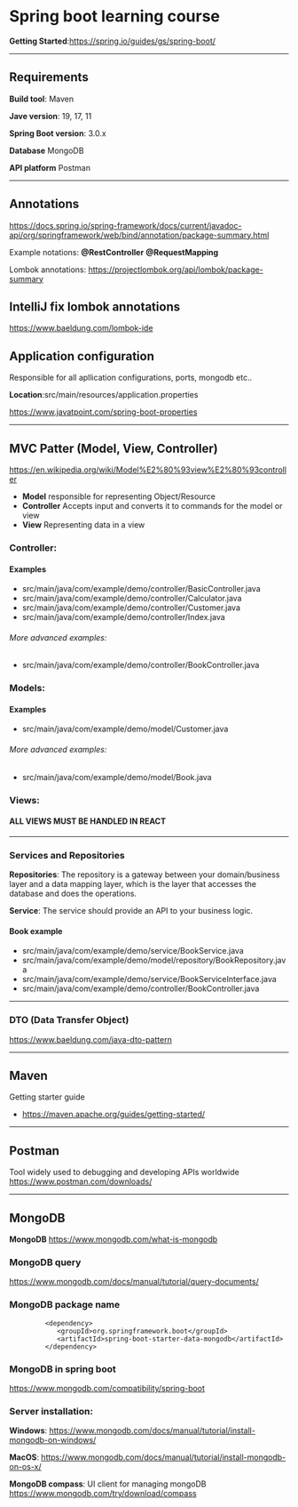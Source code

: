 # Spring boot learning course
__Getting Started__:https://spring.io/guides/gs/spring-boot/

---
## Requirements
__Build tool__: Maven

__Jave version__: 19, 17, 11

__Spring Boot version__: 3.0.x

__Database__ MongoDB

__API platform__ Postman

---
## Annotations
https://docs.spring.io/spring-framework/docs/current/javadoc-api/org/springframework/web/bind/annotation/package-summary.html

Example notations:
__@RestController__
__@RequestMapping__

Lombok annotations:
https://projectlombok.org/api/lombok/package-summary

## IntelliJ fix lombok annotations
https://www.baeldung.com/lombok-ide



## Application configuration
Responsible for all apllication configurations, ports, mongodb etc..

__Location__:src/main/resources/application.properties

https://www.javatpoint.com/spring-boot-properties

---
## MVC Patter (Model, View, Controller)
https://en.wikipedia.org/wiki/Model%E2%80%93view%E2%80%93controller
- __Model__ responsible for representing Object/Resource
- __Controller__ Accepts input and converts it to commands for the model or view
- __View__ Representing data in a view

### Controller:
#### Examples
-  src/main/java/com/example/demo/controller/BasicController.java
-  src/main/java/com/example/demo/controller/Calculator.java
-  src/main/java/com/example/demo/controller/Customer.java
-  src/main/java/com/example/demo/controller/Index.java

###### More advanced examples:

- src/main/java/com/example/demo/controller/BookController.java

### Models:
#### Examples
-  src/main/java/com/example/demo/model/Customer.java
###### More advanced examples:
-  src/main/java/com/example/demo/model/Book.java

### Views:
#### ALL VIEWS MUST BE HANDLED IN REACT

---

### Services and Repositories
__Repositories__: The repository is a gateway between your domain/business layer and a data mapping layer, which is the layer that accesses the database and does the operations.

__Service__: The service should provide an API to your business logic.

#### Book example
- src/main/java/com/example/demo/service/BookService.java
- src/main/java/com/example/demo/model/repository/BookRepository.java
- src/main/java/com/example/demo/service/BookServiceInterface.java
- src/main/java/com/example/demo/controller/BookController.java

---

### DTO (Data Transfer Object)
https://www.baeldung.com/java-dto-pattern

--- 

## Maven
Getting starter guide
- https://maven.apache.org/guides/getting-started/

---

## Postman

Tool widely used to debugging and developing APIs worldwide
https://www.postman.com/downloads/

---

## MongoDB
__MongoDB__
https://www.mongodb.com/what-is-mongodb

### MongoDB query
https://www.mongodb.com/docs/manual/tutorial/query-documents/

### MongoDB package name
             <dependency>
                <groupId>org.springframework.boot</groupId>
                <artifactId>spring-boot-starter-data-mongodb</artifactId>
             </dependency>

### MongoDB in spring boot
https://www.mongodb.com/compatibility/spring-boot


### Server installation:

__Windows__: https://www.mongodb.com/docs/manual/tutorial/install-mongodb-on-windows/

__MacOS__: https://www.mongodb.com/docs/manual/tutorial/install-mongodb-on-os-x/

__MongoDB compass__: UI client for managing mongoDB
https://www.mongodb.com/try/download/compass 

